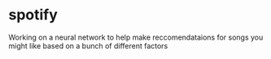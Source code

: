 # spotify
Working on a neural network to help make reccomendataions for songs you might like based on a bunch of different factors
